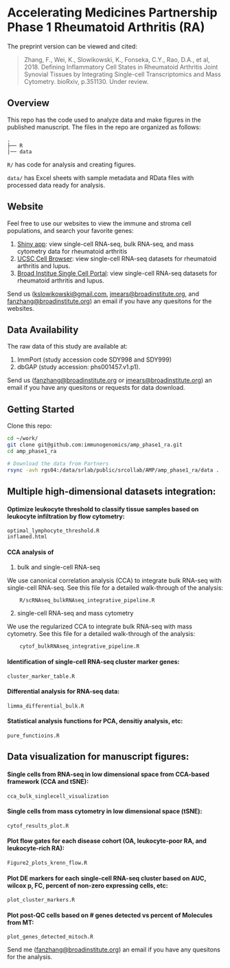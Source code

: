 # Accelerating Medicines Partnership Phase 1 Rheumatoid Arthritis (RA)

The preprint version can be viewed and cited:

> Zhang, F., Wei, K., Slowikowski, K., Fonseka, C.Y., Rao, D.A., et al, 2018. Defining Inflammatory Cell States in Rheumatoid Arthritis Joint Synovial Tissues by Integrating Single-cell Transcriptomics and Mass Cytometry. bioRxiv, p.351130. Under review.

## Overview

This repo has the code used to analyze data and make figures in the published manuscript. The files in the repo are organized as follows:

    .
    ├── R
    |── data

`R/` has code for analysis and creating figures.

`data/` has Excel sheets with sample metadata and RData files with processed data ready for analysis.

## Website 

Feel free to use our websites to view the immune and stroma cell populations, and search your favorite genes:
 
1. [Shiny app](https://immunogenomics.io/ampra/): view single-cell RNA-seq, bulk RNA-seq, and mass cytometry data for rheumatoid arthritis
2. [UCSC Cell Browser](https://immunogenomics.io/cellbrowser/): view single-cell RNA-seq datasets for rheumatoid arthritis and lupus.
3. [Broad Institue Single Cell Portal](https://portals.broadinstitute.org/single_cell/study/amp-phase-1): view single-cell RNA-seq datasets for rheumatoid arthritis and lupus. 

Send us (kslowikowski@gmail.com, jmears@broadinstitute.org, and fanzhang@broadinstitute.org) an email if you have any quesitons for the websites. 


## Data Availability

The raw data of this study are available at:

1. ImmPort (study accession code SDY998 and SDY999)
2. dbGAP (study accession: phs001457.v1.p1). 

Send us (fanzhang@broadinstitute.org or jmears@broadinstitute.org) an email if you have any quesitons or requests for data download.

## Getting Started

Clone this repo:

```bash
cd ~/work/
git clone git@github.com:immunogenomics/amp_phase1_ra.git
cd amp_phase1_ra

# Download the data from Partners
rsync -avh rgs04:/data/srlab/public/srcollab/AMP/amp_phase1_ra/data .
```

## Multiple high-dimensional datasets integration:

#### Optimize leukocyte threshold to classify tissue samples based on leukocyte infiltration by flow cytometry:

    optimal_lymphocyte_threshold.R
    inflamed.html
    
#### CCA analysis of 

1. bulk and single-cell RNA-seq

We use canonical correlation analysis (CCA) to integrate bulk RNA-seq with single-cell RNA-seq. See this file for a detailed walk-through of the analysis:

        R/scRNAseq_bulkRNAseq_integrative_pipeline.R

2. single-cell RNA-seq and mass cytometry

We use the regularized CCA to integrate bulk RNA-seq with mass cytometry. 
See this file for a detailed walk-through of the analysis:

        cytof_bulkRNAseq_integrative_pipeline.R
    
#### Identification of single-cell RNA-seq cluster marker genes:    
    
    cluster_marker_table.R
    
#### Differential analysis for RNA-seq data:

    limma_differential_bulk.R
    
#### Statistical analysis functions for PCA, densitiy analysis, etc:

    pure_functioins.R
    

## Data visualization for manuscript figures:

#### Single cells from RNA-seq in low dimensional space from CCA-based framework (CCA and tSNE):

    cca_bulk_singlecell_visualization

#### Single cells from mass cytometry in low dimensional space (tSNE):

    cytof_results_plot.R
    
#### Plot flow gates for each disease cohort (OA, leukocyte-poor RA, and leukocyte-rich RA):

    Figure2_plots_krenn_flow.R

#### Plot DE markers for each single-cell RNA-seq cluster based on AUC, wilcox p, FC, percent of non-zero expressing cells, etc:

    plot_cluster_markers.R
    
#### Plot post-QC cells based on # genes detected vs percent of Molecules from MT:
    
    plot_genes_detected_mitoch.R
    

Send me (fanzhang@broadinstitute.org) an email if you have any quesitons for the analysis.

